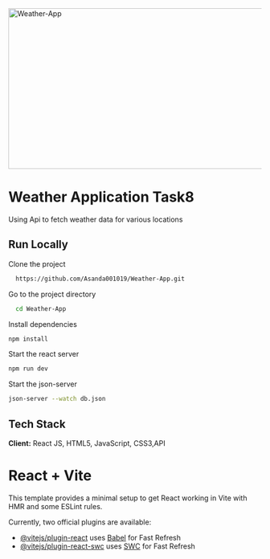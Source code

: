 <img src="https://socialify.git.ci/Asanda001019/Weather-App/image?language=1&owner=1&name=1&stargazers=1&theme=Light" alt="Weather-App" width="640" height="320" />
<h1>Weather Application Task8</h1>
<p>Using Api to fetch weather data for various locations </p>

## Run Locally
Clone the project
```bash
  https://github.com/Asanda001019/Weather-App.git
```
Go to the project directory
```bash
  cd Weather-App
```
Install dependencies
```bash
npm install 
```
Start the react server
```bash
npm run dev
```
Start the json-server
```bash
json-server --watch db.json

```
## Tech Stack
**Client:** React JS, HTML5, JavaScript, CSS3,API

# React + Vite

This template provides a minimal setup to get React working in Vite with HMR and some ESLint rules.

Currently, two official plugins are available:

- [@vitejs/plugin-react](https://github.com/vitejs/vite-plugin-react/blob/main/packages/plugin-react/README.md) uses [Babel](https://babeljs.io/) for Fast Refresh
- [@vitejs/plugin-react-swc](https://github.com/vitejs/vite-plugin-react-swc) uses [SWC](https://swc.rs/) for Fast Refresh
